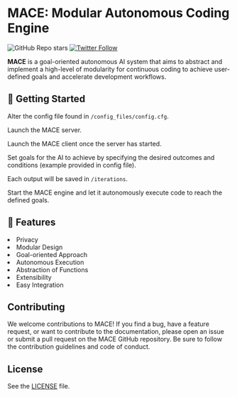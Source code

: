 
# MACE: Modular Autonomous Coding Engine

![GitHub Repo stars](https://img.shields.io/github/stars/SeanCole02/MACE?style=social)
[![Twitter Follow](https://img.shields.io/twitter/follow/vytalow?style=social)](https://twitter.com/vytalow)

<b>MACE</b> is a goal-oriented autonomous AI system that aims to abstract and implement a high-level of modularity for continuous coding to achieve user-defined goals and accelerate development workflows.

## 🤖 Getting Started
Alter the config file found in `/config_files/config.cfg`.<br>

Launch the MACE server.

Launch the MACE client once the server has started.

Set goals for the AI to achieve by specifying the desired outcomes and conditions (example provided in config file).

Each output will be saved in `/iterations`.

Start the MACE engine and let it autonomously execute code to reach the defined goals.<br>

## 🎯 Features
<li>Privacy</li>
<li>Modular Design</li>
<li>Goal-oriented Approach</li>
<li>Autonomous Execution</li>
<li>Abstraction of Functions</li>
<li>Extensibility</li>
<li>Easy Integration</li>





## Contributing
We welcome contributions to MACE! If you find a bug, have a feature request, or want to contribute to the documentation, please open an issue or submit a pull request on the MACE GitHub repository. Be sure to follow the contribution guidelines and code of conduct.

## License
See the [LICENSE](LICENSE) file.
